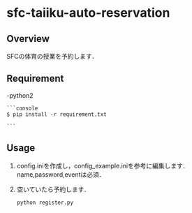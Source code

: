 # sfc-taiiku-auto-reservation

## Overview

SFCの体育の授業を予約します．

## Requirement
-python2

    ```console
    $ pip install -r requirement.txt
    
    ```

## Usage

1. config.iniを作成し，config_example.iniを参考に編集します．name,password,eventは必須．

2. 空いていたら予約します．

    ```python
    python register.py

    ```

